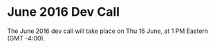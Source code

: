 
# June 2016 Dev Call

The June 2016 dev call will take place on Thu 16 June, at 1 PM Eastern (GMT -4:00).
